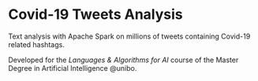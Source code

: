 # Covid-19 Tweets Analysis
Text analysis with Apache Spark on millions of tweets containing Covid-19 related hashtags.

Developed for the *Languages & Algorithms for AI* course of the Master Degree in Artificial Intelligence @unibo.

